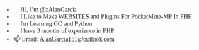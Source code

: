 <span style="font-family: 'roboto Mono';">
  
- 👋 Hi, I’m @zAlanGarcia
- 👀 I Like to Make WEBSITES and Plugins For PocketMine-MP In PHP
- 🌱 I'm Learning GO and Python
- 💞️ I have 3 months of experience in PHP
- 📫 Email: AlanGarcia151@outlook.com
  
</span>

